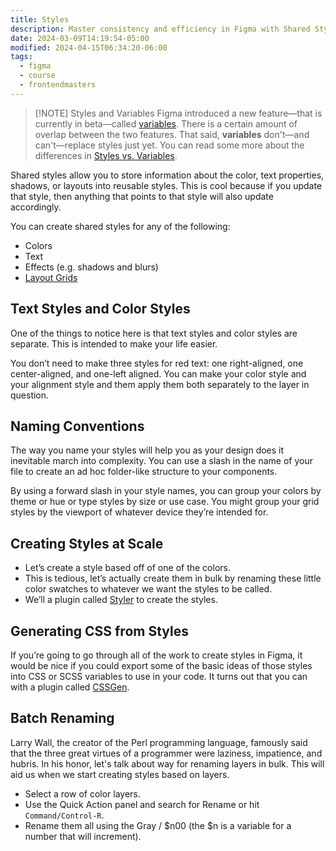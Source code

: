```yaml
---
title: Styles
description: Master consistency and efficiency in Figma with Shared Styles. Simplify your workflow by reusing design attributes for text, colors, and effects across projects.
date: 2024-03-09T14:19:54-05:00
modified: 2024-04-15T06:34:20-06:00
tags:
  - figma
  - course
  - frontendmasters
---
```


> [!NOTE] Styles and Variables
> Figma introduced a new feature—that is currently in beta—called [variables](variables.md). There is a certain amount of overlap between the two features. That said, **variables** don't—and can't—replace styles just yet. You can read some more about the differences in [Styles vs. Variables](styles-vs-variables.md).

Shared styles allow you to store information about the color, text properties, shadows, or layouts into reusable styles. This is cool because if you update that style, then anything that points to that style will also update accordingly.

You can create shared styles for any of the following:

- Colors
- Text
- Effects (e.g. shadows and blurs)
- [Layout Grids](layout-grids.md)

## Text Styles and Color Styles

One of the things to notice here is that text styles and color styles are separate. This is intended to make your life easier.

You don’t need to make three styles for red text: one right-aligned, one center-aligned, and one-left aligned. You can make your color style and your alignment style and them apply them both separately to the layer in question.

## Naming Conventions

The way you name your styles will help you as your design does it inevitable march into complexity. You can use a slash in the name of your file to create an ad hoc folder-like structure to your components.

By using a forward slash in your style names, you can group your colors by theme or hue or type styles by size or use case. You might group your grid styles by the viewport of whatever device they’re intended for.

## Creating Styles at Scale

- Let’s create a style based off of one of the colors.
- This is tedious, let’s actually create them in bulk by renaming these little color swatches to whatever we want the styles to be called.
- We’ll a plugin called [Styler](https://www.figma.com/community/plugin/820660579767995949/Styler) to create the styles.

## Generating CSS from Styles

If you’re going to go through all of the work to create styles in Figma, it would be nice if you could export some of the basic ideas of those styles into CSS or SCSS variables to use in your code. It turns out that you can with a plugin called [CSSGen](https://www.figma.com/community/plugin/742750636238601912/CSSGen).

## Batch Renaming

Larry Wall, the creator of the Perl programming language, famously said that the three great virtues of a programmer were laziness, impatience, and hubris. In his honor, let's talk about way for renaming layers in bulk. This will aid us when we start creating styles based on layers.

- Select a row of color layers.
- Use the Quick Action panel and search for Rename or hit `Command/Control-R`.
- Rename them all using the Gray / $n00 (the $n is a variable for a number that will increment).
